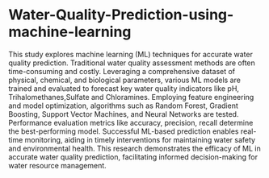 # Water-Quality-Prediction-using-machine-learning
This study explores machine learning (ML) techniques for accurate water quality prediction. Traditional water
quality assessment methods are often time-consuming and costly.
Leveraging a comprehensive dataset of physical, chemical, and
biological parameters, various ML models are trained and
evaluated to forecast key water quality indicators like pH,
Trihalomethanes,Sulfate and Chloramines.
Employing feature engineering and model optimization, algorithms such as Random Forest, Gradient Boosting, Support
Vector Machines, and Neural Networks are tested. Performance
evaluation metrics like accuracy, precision, recall determine the
best-performing model. Successful ML-based prediction enables
real-time monitoring, aiding in timely interventions for maintaining water safety and environmental health. This research
demonstrates the efficacy of ML in accurate water quality prediction, facilitating informed decision-making for water resource
management.
